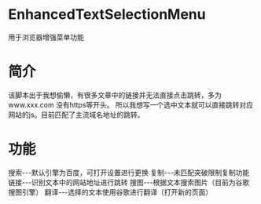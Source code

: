 # EnhancedTextSelectionMenu
用于浏览器增强菜单功能


# 简介
该脚本出于我想偷懒，有很多文章中的链接并无法直接点击跳转，多为www.xxx.com 没有https等开头。
所以我想写一个选中文本就可以直接跳转对应网站的js。目前匹配了主流域名地址的跳转。

# 功能
搜索---默认引擎为百度，可打开设置进行更换
复制---未匹配突破限制复制功能
链接---识别文本中的网站地址进行跳转
搜图---根据文本搜索图片（目前为谷歌搜图引擎）
翻译---选择的文本使用谷歌进行翻译（打开新的页面）
